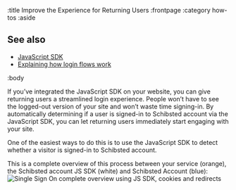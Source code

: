 :title Improve the Experience for Returning Users
:frontpage
:category how-tos
:aside

## See also

- [JavaScript SDK](/sdks/javascript/)
- [Explaining how login flows work](/login-flows/)

:body

If you’ve integrated the JavaScript SDK on your website, you can give returning users a streamlined login experience. 
People won’t have to see the logged-out version of your site and won’t waste time signing-in. By automatically 
determining if a user is signed-in to Schibsted account via the JavaScript SDK, you can let returning users immediately start 
engaging with your site.

One of the easiest ways to do this is to use the JavaScript SDK to detect whether a visitor is signed-in to Schibsted account. 

This is a complete overview of this process between your service (orange), the Schibsted account JS SDK (white) and 
Schibsted Account (blue):
![Single Sign On complete overview using JS SDK, cookies and redirects](/images/sso-usecases.png)
